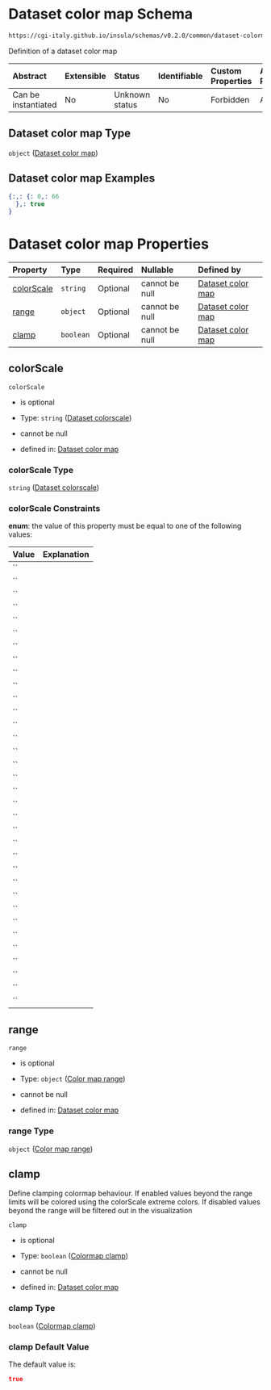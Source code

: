 # Dataset color map Schema

```txt
https://cgi-italy.github.io/insula/schemas/v0.2.0/common/dataset-colormap.schema.json
```

Definition of a dataset color map

| Abstract            | Extensible | Status         | Identifiable | Custom Properties | Additional Properties | Access Restrictions | Defined In                                                                                         |
| :------------------ | :--------- | :------------- | :----------- | :---------------- | :-------------------- | :------------------ | :------------------------------------------------------------------------------------------------- |
| Can be instantiated | No         | Unknown status | No           | Forbidden         | Allowed               | none                | [dataset-colormap.schema.json](schemas/common/dataset-colormap.schema.json) |

## Dataset color map Type

`object` ([Dataset color map](dataset-colormap.md))

## Dataset color map Examples

```json
{:,: {: 0,: 66
  },: true
}
```

# Dataset color map Properties

| Property                  | Type      | Required | Nullable       | Defined by                                                                                                                                                                    |
| :------------------------ | :-------- | :------- | :------------- | :---------------------------------------------------------------------------------------------------------------------------------------------------------------------------- |
| [colorScale](#colorscale) | `string`  | Optional | cannot be null | [Dataset color map](dataset-colorscale.md)                   |
| [range](#range)           | `object`  | Optional | cannot be null | [Dataset color map](dataset-colormap-properties-color-map-range.md) |
| [clamp](#clamp)           | `boolean` | Optional | cannot be null | [Dataset color map](dataset-colormap-properties-colormap-clamp.md)  |

## colorScale



`colorScale`

* is optional

* Type: `string` ([Dataset colorscale](dataset-colorscale.md))

* cannot be null

* defined in: [Dataset color map](dataset-colorscale.md)

### colorScale Type

`string` ([Dataset colorscale](dataset-colorscale.md))

### colorScale Constraints

**enum**: the value of this property must be equal to one of the following values:

| Value                | Explanation |
| :------------------- | :---------- |
| ``          |             |
| ``          |             |
| ``            |             |
| ``          |             |
| ``              |             |
| ``              |             |
| ``              |             |
| ``             |             |
| ``           |             |
| ``           |             |
| ``           |             |
| ``           |             |
| ``             |             |
| ``           |             |
| ``            |             |
| ``           |             |
| ``           |             |
| ``           |             |
| ``          |             |
| ``             |             |
| ``           |             |
| ``         |             |
| ``        |             |
| ``            |             |
| ``         |             |
| ``            |             |
| ``           |             |
| ``          |             |
| ``         |             |
| ``      |             |
| ``      |             |
| ``       |             |
| ``         |             |
| `` |             |

## range



`range`

* is optional

* Type: `object` ([Color map range](dataset-colormap-properties-color-map-range.md))

* cannot be null

* defined in: [Dataset color map](dataset-colormap-properties-color-map-range.md)

### range Type

`object` ([Color map range](dataset-colormap-properties-color-map-range.md))

## clamp

Define clamping colormap behaviour. If enabled values beyond the range limits will be colored using the colorScale extreme colors. If disabled values beyond the range will be filtered out in the visualization

`clamp`

* is optional

* Type: `boolean` ([Colormap clamp](dataset-colormap-properties-colormap-clamp.md))

* cannot be null

* defined in: [Dataset color map](dataset-colormap-properties-colormap-clamp.md)

### clamp Type

`boolean` ([Colormap clamp](dataset-colormap-properties-colormap-clamp.md))

### clamp Default Value

The default value is:

```json
true
```
